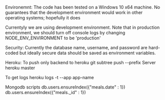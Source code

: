 
Environemnt:
The code has been tested on a Windows 10 x64 machine. No guarantees that the development environment would work in other operating systems; hopefully it does

Currentyly we are using development environment. Note that in production environment, we should turn off console logs by changing
NODE_ENV_ENVIRONMENT to be 'production'


Security:
Currently the database name, username, and password are hard-coded but ideally secure data should be saved as environment variables.


Heroku:
To push only backend to heroku
git subtree push --prefix Server heroku master

To get logs 
heroku logs -t --app app-name

Mongodb scripts
db.users.ensureIndex({"meals.date" : 1})
db.users.ensureIndex({"meals._id" : 1})

